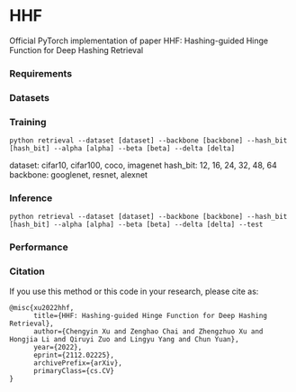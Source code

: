 # HHF
Official PyTorch implementation of paper HHF: Hashing-guided Hinge Function for Deep Hashing Retrieval

### Requirements

### Datasets

### Training
```
python retrieval --dataset [dataset] --backbone [backbone] --hash_bit [hash_bit] --alpha [alpha] --beta [beta] --delta [delta]
```
dataset: cifar10, cifar100, coco, imagenet
hash_bit: 12, 16, 24, 32, 48, 64
backbone: googlenet, resnet, alexnet

### Inference
```
python retrieval --dataset [dataset] --backbone [backbone] --hash_bit [hash_bit] --alpha [alpha] --beta [beta] --delta [delta] --test
```

### Performance

### Citation
If you use this method or this code in your research, please cite as:
```
@misc{xu2022hhf,
      title={HHF: Hashing-guided Hinge Function for Deep Hashing Retrieval}, 
      author={Chengyin Xu and Zenghao Chai and Zhengzhuo Xu and Hongjia Li and Qiruyi Zuo and Lingyu Yang and Chun Yuan},
      year={2022},
      eprint={2112.02225},
      archivePrefix={arXiv},
      primaryClass={cs.CV}
}
```
